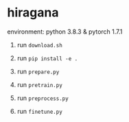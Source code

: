 # hiragana

environment: python 3.8.3 & pytorch 1.7.1

1. run `download.sh`

2. run `pip install -e .`

3. run `prepare.py`

4. run `pretrain.py`

5. run `preprocess.py`

6. run `finetune.py`
